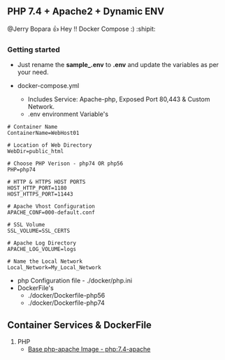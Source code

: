 ## PHP 7.4 + Apache2 + Dynamic ENV

@Jerry Bopara :+1: Hey !! Docker Compose :) :shipit:

<!--lint disable awesome-toc-->
### Getting started

- Just rename the **sample_.env** to **.env** and update the variables as per your need.

- docker-compose.yml 
   - Includes Service: Apache-php, Exposed Port 80,443 & Custom Network.
   - .env environment Variable's
```
# Container Name
ContainerName=WebHost01

# Location of Web Directory 
WebDir=public_html

# Choose PHP Verison - php74 OR php56
PHP=php74

# HTTP & HTTPS HOST PORTS
HOST_HTTP_PORT=1180
HOST_HTTPS_PORT=11443

# Apache Vhost Configuration
APACHE_CONF=000-default.conf

# SSL Volume
SSL_VOLUME=SSL_CERTS

# Apache Log Directory 
APACHE_LOG_VOLUME=logs

# Name the Local Network 
Local_Network=My_Local_Network
```

- php Configuration file - ./docker/php.ini 
- DockerFile's 
   - ./docker/Dockerfile-php56
   - ./docker/Dockerfile-php74

## Container Services & DockerFile 
 1. PHP 
    - [Base php-apache Image - php:7.4-apache](https://hub.docker.com/_/php)
